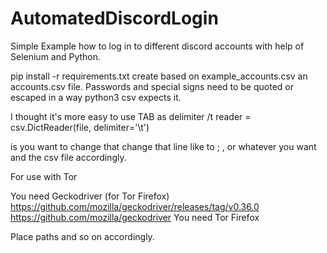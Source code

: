 # AutomatedDiscordLogin

Simple Example how to log in to different discord accounts with help of Selenium and Python.

pip install -r requirements.txt
create based on example_accounts.csv an accounts.csv file.
Passwords and special signs need to be quoted or escaped in a way python3 csv expects it.

I thought it's more easy to use TAB as delimiter /t
            reader = csv.DictReader(file, delimiter='\t')

is you want to change that change that line like to ; , or whatever you want and the csv file accordingly.

For use with Tor

You need Geckodriver (for Tor Firefox) 
https://github.com/mozilla/geckodriver/releases/tag/v0.36.0
https://github.com/mozilla/geckodriver
You need Tor Firefox

Place paths and so on accordingly.